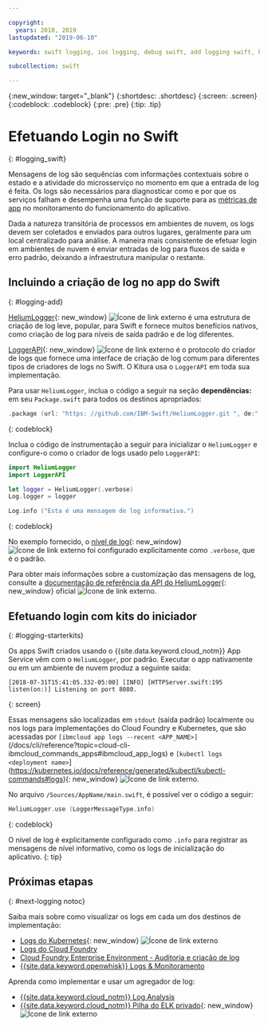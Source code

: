 ```yaml
---

copyright:
  years: 2018, 2019
lastupdated: "2019-06-10"

keywords: swift logging, ios logging, debug swift, add logging swift, heliumlogger swift, loggerapi swift, logger swift, starter kit swift logger

subcollection: swift

---
```


{:new_window: target="_blank"}
{:shortdesc: .shortdesc}
{:screen: .screen}
{:codeblock: .codeblock}
{:pre: .pre}
{:tip: .tip}

# Efetuando Login no Swift
{: #logging_swift}

Mensagens de log são sequências com informações contextuais sobre o estado e a atividade do microsserviço no momento em que a entrada de log é feita. Os logs são necessários para diagnosticar como e por que os serviços falham e desempenha uma função de suporte para as [métricas de app](/docs/swift/cloudnative?topic=swift-metrics#metrics) no monitoramento do funcionamento do aplicativo.

Dada a natureza transitória de processos em ambientes de nuvem, os logs devem ser coletados e enviados para outros lugares, geralmente para um local centralizado para análise. A maneira mais consistente de efetuar login em ambientes de nuvem é enviar entradas de log para fluxos de saída e erro padrão, deixando a infraestrutura manipular o restante.

## Incluindo a criação de log no app do Swift
{: #logging-add}

[HeliumLogger](https://github.com/IBM-Swift/HeliumLogger){: new_window} ![Ícone de link externo](../../icons/launch-glyph.svg "Ícone de link externo") é uma estrutura de criação de log leve, popular, para Swift e fornece muitos benefícios nativos, como criação de log para níveis de saída padrão e de log diferentes.

[LoggerAPI](https://github.com/IBM-Swift/LoggerAPI){: new_window} ![Ícone de link externo](../../icons/launch-glyph.svg "Ícone de link externo") é o protocolo do criador de logs que fornece uma interface de criação de log comum para diferentes tipos de criadores de logs no Swift. O Kitura usa o `LoggerAPI` em toda sua implementação.

Para usar `HeliumLogger`, inclua o código a seguir na seção **dependências:** em seu `Package.swift` para todos os destinos apropriados:
```swift
.package (url: "https: //github.com/IBM-Swift/HeliumLogger.git ", de:" 1.7.1 ")
```
{: codeblock}

Inclua o código de instrumentação a seguir para inicializar o `HeliumLogger` e configure-o como o criador de logs usado pelo `LoggerAPI`:
```swift
import HeliumLogger
import LoggerAPI

let logger = HeliumLogger(.verbose)
Log.logger = logger

Log.info ("Esta é uma mensagem de log informativa.")
```
{: codeblock}

No exemplo fornecido, o [nível de log](http://ibm-swift.github.io/HeliumLogger/){: new_window} ![Ícone de link externo](../../icons/launch-glyph.svg "Ícone de link externo") foi configurado explicitamente como `.verbose`, que é o padrão.

Para obter mais informações sobre a customização das mensagens de log, consulte a [documentação de referência da API do HeliumLogger](http://ibm-swift.github.io/HeliumLogger/){: new_window} oficial ![Ícone de link externo](../../icons/launch-glyph.svg "Ícone de link externo").

## Efetuando login com kits do iniciador
{: #logging-starterkits}

Os apps Swift criados usando o {{site.data.keyword.cloud_notm}} App Service vêm com o `HeliumLogger`, por padrão. Executar o app nativamente ou em um ambiente de nuvem produz a seguinte saída:
```
[2018-07-31T15:41:05.332-05:00] [INFO] [HTTPServer.swift:195 listen(on:)] Listening on port 8080.
```
{: screen}

Essas mensagens são localizadas em `stdout` (saída padrão) localmente ou nos logs para implementações do Cloud Foundry e Kubernetes, que são acessadas por `[ibmcloud app logs --recent <APP_NAME>]`(/docs/cli/reference?topic=cloud-cli-ibmcloud_commands_apps#ibmcloud_app_logs) e `[kubectl logs <deployment name>`](https://kubernetes.io/docs/reference/generated/kubectl/kubectl-commands#logs){: new_window} ![Ícone de link externo](../../icons/launch-glyph.svg "Ícone de link externo").

No arquivo `/Sources/AppName/main.swift`, é possível ver o código a seguir:
```swift
HeliumLogger.use (LoggerMessageType.info)
```
{: codeblock}

O nível de log é explicitamente configurado como `.info` para registrar as mensagens de nível informativo, como os logs de inicialização do aplicativo.
{: tip}

## Próximas etapas
{: #next-logging notoc}

Saiba mais sobre como visualizar os logs em cada um dos destinos de implementação:
* [Logs do Kubernetes](https://kubernetes.io/docs/concepts/cluster-administration/logging/#basic-logging-in-kubernetes){: new_window} ![Ícone de link externo](../../icons/launch-glyph.svg "Ícone de link externo")
* [ Logs do Cloud Foundry ](/docs/cli/reference/ibmcloud?topic=cloud-cli-ibmcloud_cli#ibmcloud_cli)
* [Cloud Foundry Enterprise Environment - Auditoria e criação de log](/docs/cloud-foundry?topic=cloud-foundry-auditing-logging#auditing-logging)
* [{{site.data.keyword.openwhisk}} Logs & Monitoramento](/docs/openwhisk?topic=cloud-functions-logs)

Aprenda como implementar e usar um agregador de log:
* [{{site.data.keyword.cloud_notm}} Log Analysis](/docs/services/CloudLogAnalysis?topic=cloudloganalysis-log_analysis_ov#log_analysis_ov)
* [{{site.data.keyword.cloud_notm}} Pilha do ELK privado](https://www.ibm.com/support/knowledgecenter/en/SSBS6K_2.1.0.2/manage_metrics/logging_elk.html){: new_window} ![Ícone de link externo](../../icons/launch-glyph.svg "Ícone de link externo")
